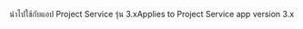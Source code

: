 <span data-ttu-id="00654-101">นำไปใช้กับแอป Project Service รุ่น 3.x</span><span class="sxs-lookup"><span data-stu-id="00654-101">Applies to Project Service app version 3.x</span></span>
